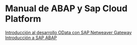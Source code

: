 # Manual de ABAP y Sap Cloud Platform

[Introducción al desarrollo OData con SAP Netweaver Gateway][link_sap_abap]   
[Introducción a SAP ABAP][link_sap_scp] 

<!-- links -->
[link_sap_abap]:https://github.com/jkcomt/sap_scp/blob/master/SAP_ABAP.md#introducci%C3%B3n-a-sap-abap
[link_sap_scp]:https://github.com/jkcomt/sap_scp/blob/master/SAP_ODATA.md#introducci%C3%B3n-al-desarrollo-odata-con-sap-netweaver-gateway